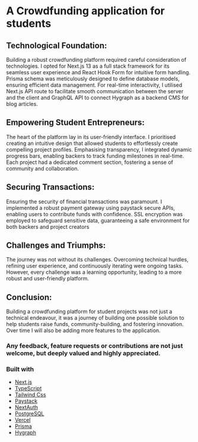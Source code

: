 # A Crowdfunding application for students

## Technological Foundation:

Building a robust crowdfunding platform required careful consideration of technologies. I opted for Next.js 13 as a full stack framework for its seamless user experience and React Hook Form for intuitive form handling. Prisma schema was meticulously designed to define database models, ensuring efficient data management. For real-time interactivity, I utilised Next.js API route to facilitate smooth communication between the server and the client and GraphQL API to connect Hygraph as a backend CMS for blog articles.

## Empowering Student Entrepreneurs:

The heart of the platform lay in its user-friendly interface. I prioritised creating an intuitive design that allowed students to effortlessly create compelling project profiles. Emphasising transparency, I integrated dynamic progress bars, enabling backers to track funding milestones in real-time. Each project had a dedicated comment section, fostering a sense of community and collaboration.

## Securing Transactions:

Ensuring the security of financial transactions was paramount. I implemented a robust payment gateway using paystack secure APIs, enabling users to contribute funds with confidence. SSL encryption was employed to safeguard sensitive data, guaranteeing a safe environment for both backers and project creators

## Challenges and Triumphs:

The journey was not without its challenges. Overcoming technical hurdles, refining user experience, and continuously iterating were ongoing tasks. However, every challenge was a learning opportunity, leading to a more robust and user-friendly platform.

## Conclusion:

Building a crowdfunding platform for student projects was not just a technical endeavour, it was a journey of building one possible solution to help students raise funds, community-building, and fostering innovation. Over time I will also be adding more features to the application.

### Any feedback, feature requests or contributions are not just welcome, but deeply valued and highly appreciated.

### Built with

- [Next.js](https://nextjs.org/)
- [TypeScript](https://www.typescriptlang.org/)
- [Tailwind Css](https://tailwindcss.com/)
- [Paystack](https://paystack.com/)
- [NextAuth](https://next-auth.js.org/)
- [PostgreSQL](https://www.postgresql.org/)
- [Vercel](https://vercel.com/)
- [Prisma](https://www.prisma.io/)
- [Hygraph](https://hygraph.com/)
